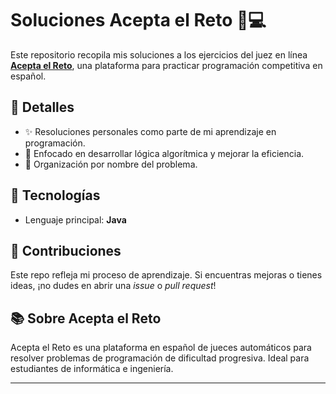 # Soluciones Acepta el Reto 🧩💻

Este repositorio recopila mis soluciones a los ejercicios del juez en línea **[Acepta el Reto](https://www.aceptaelreto.com/)**, una plataforma para practicar programación competitiva en español.

## 🔧 Detalles
- ✨ Resoluciones personales como parte de mi aprendizaje en programación.
- 📌 Enfocado en desarrollar lógica algorítmica y mejorar la eficiencia.
- 📁 Organización por nombre del problema.

## 🚀 Tecnologías
- Lenguaje principal: **Java**

## 🤝 Contribuciones
Este repo refleja mi proceso de aprendizaje. Si encuentras mejoras o tienes ideas, ¡no dudes en abrir una _issue_ o _pull request_!

## 📚 Sobre Acepta el Reto
Acepta el Reto es una plataforma en español de jueces automáticos para resolver problemas de programación de dificultad progresiva. Ideal para estudiantes de informática e ingeniería.

---